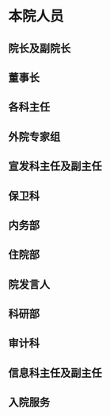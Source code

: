# 本院人员

<script setup>
import { VPTeamMembers } from 'vitepress/theme'

// 院长及副院长
const 院长及副院长 = [
  {
    avatar: '/01.jpg',
    name: '汝可知jr',
    title: '院长',
  },
  {
    avatar: '/02.jpg',
    name: '阿斯托洛吉斯•德丽莎•梅姬斯图斯',
    title: '副院长',
  },
]

// 董事长
const 董事长 = [
  {
    avatar: '/01.jpg',
    name: '汝可知jr',
  },
  {
    avatar: '/03.jpg',
    name: '卜粟粟～',
  },
  {
    avatar: '/04.jpg',
    name: '纳西妲',
  },
  {
    avatar: '/05.jpg',
    name: 'P·A·I·M·O·N',
  },
]

// 各科主任
const 各科主任 = [
  { avatar: '/03.jpg', name: '卜粟粟～', title: '戒网瘾科主任' },
  { avatar: '/06.jpg', name: '云生', title: '精神与危重症科主任' },
  { avatar: '/07.jpg', name: '帕姆爱邦布', title: '生物解剖科主任' },
  { avatar: '/08.jpg', name: '不是星的星', title: '急诊主任' },
  { avatar: '/09.jpg', name: '群…琴师，时不时…出来弹…琴', title: '中医主任' },
  { avatar: '/10.jpg', name: '神话筱樱', title: '心理科主任' },
  { avatar: '/11.jpg', name: '泪殇', title: '外科主任' },
  { avatar: '/12.jpg', name: '纳西妲', title: '儿科主任' },
  { avatar: '/13.jpg', name: '玛卡巴卡', title: '麻醉科主任' },
  { avatar: '/14.jpg', name: 'CR400BF-GZ-5204', title: '神经科主任' },
  { avatar: '/15.jpg', name: '汝可知然', title: '骨科主任' },
  { avatar: '/16.jpg', name: 'Fairy (群猫猫) ', title: '脑科主任' },
  { avatar: '/26.jpg', name: '梦之蓝 ', title: '眼科主任' },
]

// 外院专家组
const 外院专家组 = [
  {
    avatar: '/05.jpg',
    name: 'P·A·I·M·O·N',
    title: '主任',
  },
]

// 宣发科主任及副主任
const 宣发科主任及副主任 = [
  {
    avatar: '/17.jpg',
    name: '格蕾修「记者」',
    title: '主任',
  },
  {
    avatar: '/18.jpg',
    name: '爱发电的小电鳗 Man',
    title: '副主任',
  },
  {
    avatar: '/27.jpg',
    name: 'ᯤ㍿',
    title: '成员',
  },
]

// 保卫科人员
const 保卫科 = [
  {
    avatar: '/19.jpg',
    name: '名侦探柯北',
    title: '队长',
  },
]

// 内务部
const 内务部 = [
  {
    avatar: '/25.jpg',
    name: '猫娘老祖',
    title: '部长',
  },
]

// 住院部
const 住院部 = [
  {
    avatar: '/24.jpg',
    name: '南山无梅落',
    title: '主任',
  },
]

// 院发言人
const 院发言人 = [
  {
    avatar: '/20.jpg',
    name: 'HJURTYwww',
    title: '发言人',
  },
]

// 科研部
const 科研部 = [
  {
    avatar: '/28.jpg',
    name: 'The昊子',
    title: '署长',
  },
]

// 审计科
const 审计科 = [
  {
    avatar: '/29.jpg',
    name: '在不在不在',
    title: '主任',
  },
]

// 信息科主任及副主任
const 信息科主任及副主任 = [
  {
    avatar: '/21.jpg',
    name: '流云 澄',
    title: '主任',
  },
  {
    avatar: '/22.jpg',
    name: 'Zhaozhao',
    title: '副主任',
  },
]

// 入院服务
const 入院服务 = [
  {
    avatar: '/23.jpg',
    name: 'K·A·Z·U·H·A',
    title: '服务人员',
  },
]
</script>

## 院长及副院长
<VPTeamMembers size="small" :members="院长及副院长" />

## 董事长
<VPTeamMembers size="small" :members="董事长" />

## 各科主任
<VPTeamMembers size="small" :members="各科主任" />

## 外院专家组
<VPTeamMembers size="small" :members="外院专家组" />

## 宣发科主任及副主任
<VPTeamMembers size="small" :members="宣发科主任及副主任" />

## 保卫科
<VPTeamMembers size="small" :members="保卫科" />

## 内务部
<VPTeamMembers size="small" :members="内务部" />

## 住院部
<VPTeamMembers size="small" :members="住院部" />

## 院发言人
<VPTeamMembers size="small" :members="院发言人" />

## 科研部
<VPTeamMembers size="small" :members="科研部" />

## 审计科
<VPTeamMembers size="small" :members="审计科" />

## 信息科主任及副主任
<VPTeamMembers size="small" :members="信息科主任及副主任" />

## 入院服务
<VPTeamMembers size="small" :members="入院服务" />
